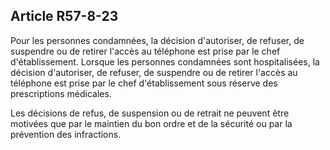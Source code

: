 Article R57-8-23
----
Pour les personnes condamnées, la décision d'autoriser, de refuser, de suspendre
ou de retirer l'accès au téléphone est prise par le chef d'établissement.
Lorsque les personnes condamnées sont hospitalisées, la décision d'autoriser, de
refuser, de suspendre ou de retirer l'accès au téléphone est prise par le chef
d'établissement sous réserve des prescriptions médicales.

Les décisions de refus, de suspension ou de retrait ne peuvent être motivées que
par le maintien du bon ordre et de la sécurité ou par la prévention des
infractions.
